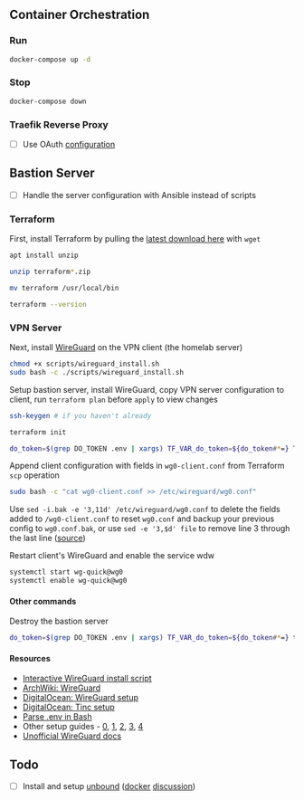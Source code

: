 ## Container Orchestration

### Run

```sh
docker-compose up -d
```

### Stop

```sh
docker-compose down
```

### Traefik Reverse Proxy

- [ ] Use OAuth [configuration](https://github.com/CVJoint/docker-compose/blob/master/ymlfiles/traefik.yml)

## Bastion Server

- [ ] Handle the server configuration with Ansible instead of scripts

### Terraform

First, install Terraform by pulling the [latest download here](https://www.terraform.io/downloads.html) with `wget`

```sh
apt install unzip

unzip terraform*.zip

mv terraform /usr/local/bin

terraform --version
```

### VPN Server

Next, install [WireGuard](https://www.wireguard.com/) on the VPN client (the homelab server)

```sh
chmod +x scripts/wireguard_install.sh
sudo bash -c ./scripts/wireguard_install.sh
```

Setup bastion server, install WireGuard, copy VPN server configuration to client, run `terraform plan` before `apply` to view changes

```sh
ssh-keygen # if you haven't already

terraform init

do_token=$(grep DO_TOKEN .env | xargs) TF_VAR_do_token=${do_token#*=} TF_VAR_wireguard_client_pub_key=$(sudo cat /etc/wireguard/publickey) terraform apply -auto-approve
```

Append client configuration with fields in `wg0-client.conf` from Terraform `scp` operation

```sh
sudo bash -c "cat wg0-client.conf >> /etc/wireguard/wg0.conf"
```

Use `sed -i.bak -e '3,11d' /etc/wireguard/wg0.conf` to delete the fields added to `/wg0-client.conf` to reset `wg0.conf` and backup your previous config to `wg0.conf.bak`, or use `sed -e '3,$d' file` to remove line 3 through the last line ([source](https://stackoverflow.com/a/2112496/6817437))

Restart client's WireGuard and enable the service
wdw

```sh
systemctl start wg-quick@wg0
systemctl enable wg-quick@wg0
```

#### Other commands

Destroy the bastion server

```sh
do_token=$(grep DO_TOKEN .env | xargs) TF_VAR_do_token=${do_token#*=} terraform destroy -auto-approve
```

#### Resources

- [Interactive WireGuard install script](https://github.com/angristan/wireguard-install)
- [ArchWiki: WireGuard](https://wiki.archlinux.org/index.php/WireGuard)
- [DigitalOcean: WireGuard setup](https://www.digitalocean.com/community/tutorials/how-to-create-a-point-to-point-vpn-with-wireguard-on-ubuntu-16-04)
- [DigitalOcean: Tinc setup](https://www.digitalocean.com/community/tutorials/how-to-install-tinc-and-set-up-a-basic-vpn-on-ubuntu-14-04)
- [Parse .env in Bash](https://gist.github.com/judy2k/7656bfe3b322d669ef75364a46327836)
- Other setup guides - [0](https://wiki.debian.org/Wireguard#Installation), [1](https://git.zx2c4.com/WireGuard/plain/contrib/examples/ncat-client-server/client.sh), [2](https://www.ckn.io/blog/2017/11/14/wireguard-vpn-typical-setup/), [3](https://blog.jessfraz.com/post/installing-and-using-wireguard/), [4](https://angristan.xyz/how-to-setup-vpn-server-wireguard-nat-ipv6/)
- [Unofficial WireGuard docs](https://github.com/pirate/wireguard-docs)

## Todo

- [ ] Install and setup [unbound](https://wiki.archlinux.org/index.php/unbound) ([docker](https://github.com/klutchell/unbound/blob/master/Dockerfile) [discussion](https://www.reddit.com/r/pihole/comments/ah0rx4/awesome_unbound_docker_image_for_an_upstream_dns/))
